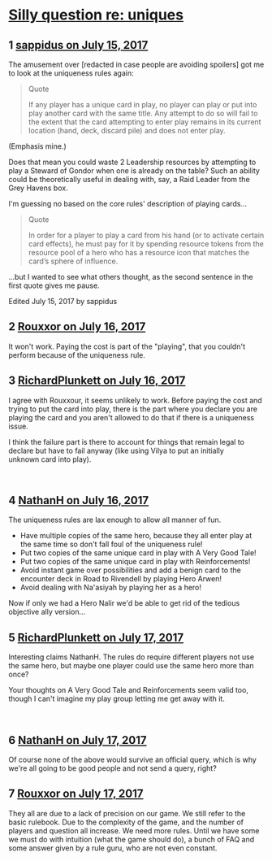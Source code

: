 # [Silly question re: uniques](https://community.fantasyflightgames.com/topic/254276-silly-question-re-uniques/)

## 1 [sappidus on July 15, 2017](https://community.fantasyflightgames.com/topic/254276-silly-question-re-uniques/?do=findComment&comment=2883034)

The amusement over [redacted in case people are avoiding spoilers] got me to look at the uniqueness rules again:

> Quote
> 
> If any player has a unique card in play, no player can play or put into play another card with the same title. Any attempt to do so will fail to the extent that the card attempting to enter play remains in its current location (hand, deck, discard pile) and does not enter play.

(Emphasis mine.)

Does that mean you could waste 2 Leadership resources by attempting to play a Steward of Gondor when one is already on the table? Such an ability could be theoretically useful in dealing with, say, a Raid Leader from the Grey Havens box.

I'm guessing no based on the core rules' description of playing cards...

> Quote
> 
> In order for a player to play a card from his hand (or to activate certain card effects), he must pay for it by spending resource tokens from the resource pool of a hero who has a resource icon that matches the card’s sphere of influence.

...but I wanted to see what others thought, as the second sentence in the first quote gives me pause.

Edited July 15, 2017 by sappidus

## 2 [Rouxxor on July 16, 2017](https://community.fantasyflightgames.com/topic/254276-silly-question-re-uniques/?do=findComment&comment=2883130)

It won't work. Paying the cost is part of the "playing", that you couldn't perform because of the uniqueness rule.

## 3 [RichardPlunkett on July 16, 2017](https://community.fantasyflightgames.com/topic/254276-silly-question-re-uniques/?do=findComment&comment=2883205)

I agree with Rouxxour, it seems unlikely to work. Before paying the cost and trying to put the card into play, there is the part where you declare you are playing the card and you aren't allowed to do that if there is a uniqueness issue.

I think the failure part is there to account for things that remain legal to declare but have to fail anyway (like using Vilya to put an initially unknown card into play).

 

## 4 [NathanH on July 16, 2017](https://community.fantasyflightgames.com/topic/254276-silly-question-re-uniques/?do=findComment&comment=2883439)

The uniqueness rules are lax enough to allow all manner of fun.

 * Have multiple copies of the same hero, because they all enter play at the same time so don't fall foul of the uniqueness rule!
 * Put two copies of the same unique card in play with A Very Good Tale!
 * Put two copies of the same unique card in play with Reinforcements!
 * Avoid instant game over possibilities and add a benign card to the encounter deck in Road to Rivendell by playing Hero Arwen!
 * Avoid dealing with Na'asiyah by playing her as a hero!

Now if only we had a Hero Nalir we'd be able to get rid of the tedious objective ally version...

## 5 [RichardPlunkett on July 17, 2017](https://community.fantasyflightgames.com/topic/254276-silly-question-re-uniques/?do=findComment&comment=2884164)

Interesting claims NathanH. The rules do require different players not use the same hero, but maybe one player could use the same hero more than once?

Your thoughts on A Very Good Tale and Reinforcements seem valid too, though I can't imagine my play group letting me get away with it.

 

## 6 [NathanH on July 17, 2017](https://community.fantasyflightgames.com/topic/254276-silly-question-re-uniques/?do=findComment&comment=2884399)

Of course none of the above would survive an official query, which is why we're all going to be good people and not send a query, right?

## 7 [Rouxxor on July 17, 2017](https://community.fantasyflightgames.com/topic/254276-silly-question-re-uniques/?do=findComment&comment=2885027)

They all are due to a lack of precision on our game. We still refer to the basic rulebook. Due to the complexity of the game, and the number of players and question all increase. We need more rules. Until we have some we must do with intuition (what the game should do), a bunch of FAQ and some answer given by a rule guru, who are not even constant.

